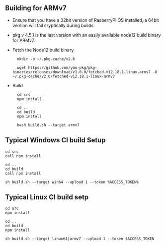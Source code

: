 ## Building for ARMv7

- Ensure that you have a 32bit version of RasberryPi OS installed, a 64bit version will fail cryptically during builds

- pkg v 4.5.1 is the last version with an easily available node12 build binary for ARMv7.

- Fetch the Node12 build binary

        mkdir -p ~/.pkg-cache/v2.6

        wget https://github.com/yao-pkg/pkg-binaries/releases/download/v1.0.0/fetched-v12.18.1-linux-armv7 -O ~/.pkg-cache/v2.6/fetched-v12.18.1-linux-armv7

- Build

        cd src
        npm install

        cd ..
        cd build
        npm install

        bash build.sh --target armv7 

## Typical Windows CI build Setup

    cd src
    call npm install

    cd ..
    cd build
    call npm install

    sh build.sh --target win64 --upload 1 --token %ACCESS_TOKEN%

## Typical Linux CI build setp

    cd src
    npm install

    cd ..
    cd build
    npm install

    sh build.sh --target linux64|armv7 --upload 1 --token $ACCESS_TOKEN
